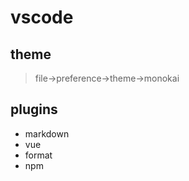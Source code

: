 # vscode

## theme

> file->preference->theme->monokai

## plugins

- markdown
- vue
- format
- npm
